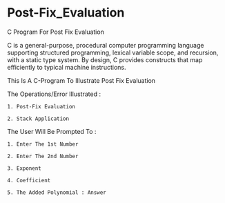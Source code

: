 # Post-Fix_Evaluation
C Program For Post Fix Evaluation

C is a general-purpose, procedural computer programming language supporting structured programming, lexical variable scope, and recursion, with a static type system. By design, C provides constructs that map efficiently to typical machine instructions.

This Is A C-Program To Illustrate Post Fix Evaluation

The Operations/Error Illustrated :

    1. Post-Fix Evaluation

    2. Stack Application

The User Will Be Prompted To :

    1. Enter The 1st Number

    2. Enter The 2nd Number

    3. Exponent

    4. Coefficient

    5. The Added Polynomial : Answer
